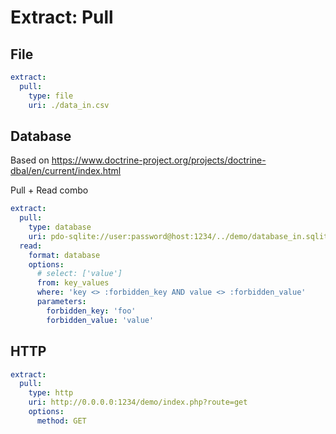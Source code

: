 # Extract: Pull

## File

```yaml
extract:
  pull:
    type: file
    uri: ./data_in.csv
```

## Database

Based on https://www.doctrine-project.org/projects/doctrine-dbal/en/current/index.html

Pull + Read combo

```yaml
extract:
  pull:
    type: database
    uri: pdo-sqlite://user:password@host:1234/../demo/database_in.sqlite
  read:
    format: database
    options:
      # select: ['value']
      from: key_values
      where: 'key <> :forbidden_key AND value <> :forbidden_value'
      parameters:
        forbidden_key: 'foo'
        forbidden_value: 'value'
```

## HTTP

```yaml
extract:
  pull:
    type: http
    uri: http://0.0.0.0:1234/demo/index.php?route=get
    options:
      method: GET
```
